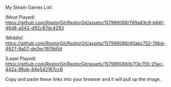 My Steam Games List:

(Most Played) https://github.com/RxptorGit/RxptorGit/assets/157989088/769a83c9-b64f-46d8-a542-d92c87dc4293

(Middle) https://github.com/RxptorGit/RxptorGit/assets/157989088/40abc752-78bd-4927-8a07-de3ec1979d5d

(Least Played) https://github.com/RxptorGit/RxptorGit/assets/157989088/b713c755-25ac-442a-96ab-84e542167cc8

Copy and paste these links into your browser and it will pull up the image.
